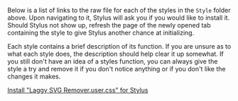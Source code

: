 Below is a list of links to the raw file for each of the styles in the `Style` folder above. Upon navigating to it, Stylus will ask you if you would like to install it. Should Stylus not show up, refresh the page of the newly opened tab containing the style to give Stylus another chance at initializing. 

Each style contains a brief description of its function. If you are unsure as to what each style does, the description should help clear it up somewhat. If you still don't have an idea of a styles function, you can always give the style a try and remove it if you don't notice anything or if you don't like the changes it makes.  

[Install "Laggy SVG Remover.user.css" for Stylus](https://gitlab.com/___Neopolitan/CSS-Tweaks/-/raw/main/Stylus/midjourney.com/Style/Laggy%20SVG%20Remover.user.css)  